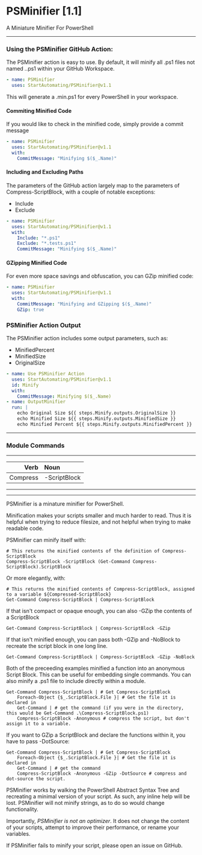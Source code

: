 
PSMinifier [1.1]
================
A Miniature Minifier For PowerShell

----------------


### Using the PSMinifier GitHub Action:


The PSMinifier action is easy to use.  By default, it will minify all .ps1 files not named *.*.ps1 within your GitHub Workspace.

~~~Yaml
- name: PSMinifier
  uses: StartAutomating/PSMinifier@v1.1
~~~

This will generate a .min.ps1 for every PowerShell in your workspace.

#### Commiting Minified Code


If you would like to check in the minified code, simply provide a commit message

~~~yaml
- name: PSMinifier
  uses: StartAutomating/PSMinifier@v1.1
  with:
    CommitMessage: "Minifying $($_.Name)"
~~~


#### Including and Excluding Paths

The parameters of the GitHub action largely map to the parameters of Compress-ScriptBlock, with a couple of notable exceptions:
* Include
* Exclude
~~~yaml
- name: PSMinifier
  uses: StartAutomating/PSMinifier@v1.1
  with:
    Include: "*.ps1"
    Exclude: "*.tests.ps1"
    CommitMessage: "Minifying $($_.Name)"
~~~

#### GZipping Minified Code

For even more space savings and obfuscation, you can GZip minified code:
~~~yaml
- name: PSMinifier
  uses: StartAutomating/PSMinifier@v1.1
  with:
    CommitMessage: "Minifying and GZipping $($_.Name)"
    GZip: true
~~~


### PSMinifier Action Output

The PSMinifier action includes some output parameters, such as:
* MinifiedPercent
* MinifiedSize
* OriginalSize

~~~yaml
- name: Use PSMinifier Action
  uses: StartAutomating/PSMinifier@v1.1
  id: Minify
  with: 
    CommitMessage: Minifying $($_.Name)
- name: OutputMinifier
  run: |    
    echo Original Size ${{ steps.Minify.outputs.OriginalSize }} 
    echo Minified Size ${{ steps.Minify.outputs.MinifiedSize }} 
    echo Minified Percent ${{ steps.Minify.outputs.MinifiedPercent }}
~~~



----------------
### Module Commands
-----------------------
|    Verb|Noun        |
|-------:|:-----------|
|Compress|-ScriptBlock|
-----------------------
---
PSMinifier is a minature minifier for PowerShell.

Minification makes your scripts smaller and much harder to read.  Thus it is helpful when trying to reduce filesize, and not 
helpful when trying to make readable code.

PSMinifier can minify itself with:
    
~~~
# This returns the minified contents of the definition of Compress-ScriptBlock
Compress-ScriptBlock -ScriptBlock (Get-Command Compress-ScriptBlock).ScriptBlock
~~~

Or more elegantly, with:

~~~
# This returns the minified contents of Compress-ScriptBlock, assigned to a variable ${Compressed-ScriptBlock}
Get-Command Compress-ScriptBlock | Compress-ScriptBlock
~~~


If that isn't compact or opaque enough, you can also -GZip the contents of a ScriptBlock

~~~
Get-Command Compress-ScriptBlock | Compress-ScriptBlock -GZip
~~~

If that isn't minified enough, you can pass both -GZip and -NoBlock to recreate the script block in one long line.
~~~
Get-Command Compress-ScriptBlock | Compress-ScriptBlock -GZip -NoBlock
~~~


Both of the preceeding examples minified a function into an anonymous Script Block.  This can be useful for embedding single 
commands.
You can also minify a .ps1 file to include directly within a module.
~~~
Get-Command Compress-ScriptBlock | # Get Compress-ScriptBlock
    Foreach-Object {$_.ScriptBlock.File }| # Get the file it is declared in
    Get-Command | # get the command (if you were in the directory, this would be Get-Command .\Compress-ScriptBlock.ps1)
    Compress-ScriptBlock -Anonymous # compress the script, but don't assign it to a variable.
~~~


If you want to GZip a ScriptBlock and declare the functions within it, you have to pass -DotSource:

~~~
Get-Command Compress-ScriptBlock | # Get Compress-ScriptBlock
    Foreach-Object {$_.ScriptBlock.File }| # Get the file it is declared in
    Get-Command | # get the command 
    Compress-ScriptBlock -Anonymous -GZip -DotSource # compress and dot-source the script.
~~~


PSMinifier works by walking the PowerShell Abstract Syntax Tree and recreating a minimal version of your script.  As such, any 
inline help will be lost.
PSMinifier will not minify strings, as to do so would change functionality.

Importantly, _PSMinifier is not an optimizer_.  It does not change the content of your scripts, attempt to improve their 
performance, or rename your variables.

If PSMinifier fails to minify your script, please open an issue on GitHub.
